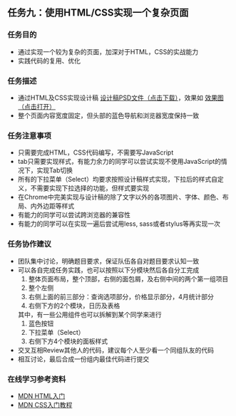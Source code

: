 <h2>任务九：使用HTML/CSS实现一个复杂页面</h2>
<h3>任务目的</h3>
<ul>
	<li>通过实现一个较为复杂的页面，加深对于HTML，CSS的实战能力</li>
	<li>实践代码的复用、优化</li>
</ul>

<h3>任务描述</h3>
<ul>
	<li>通过HTML及CSS实现设计稿 <a target="_blank" href="http://7xrp04.com1.z0.glb.clouddn.com/task_1_9_1.psd">设计稿PSD文件（点击下载）</a>，效果如 <a target="_blank" href="http://7xrp04.com1.z0.glb.clouddn.com/task_1_9_2.jpg">效果图（点击打开）</a></li>
	<li>整个页面内容宽度固定，但头部的蓝色导航和浏览器宽度保持一致</li>
</ul>

<h3>任务注意事项</h3>
<ul>
	<li>只需要完成HTML，CSS代码编写，不需要写JavaScript</li>
	<li>tab只需要实现样式，有能力余力的同学可以尝试实现不使用JavaScript的情况下，实现Tab切换</li>
	<li>所有的下拉菜单（Select）均要求按照设计稿样式实现，下拉后的样式自定义，不需要实现下拉选择的功能，但样式要实现</li>
	<li>在Chrome中完美实现与设计稿的除了文字以外的各项图片、字体、颜色、布局、内外边距等样式</li>
	<li>有能力的同学可以尝试跨浏览器的兼容性</li>
	<li>有能力的同学可以在实现一遍后尝试用less, sass或者stylus等再实现一次</li>
</ul>

<h3>任务协作建议</h3>
<ul>
	<li>团队集中讨论，明确题目要求，保证队伍各自对题目要求认知一致</li>
	<li>可以各自完成任务实践，也可以按照以下分模块然后各自分工完成
		<ol>
			<li>整体页面布局，整个顶部，右侧的面包屑，及右侧中间的两个第一组项目</li>
			<li>整个左侧</li>
			<li>右侧上面的前三部分：查询选项部分，价格显示部分，4月统计部分</li>
			<li>右侧下方的2个模块，日历及表格</li>
		</ol>
		其中，有一些公用组件也可以拆解到某个同学来进行
		<ol>
			<li>蓝色按钮</li>
			<li>下拉菜单（Select）</li>
			<li>右侧下方4个模块的面板样式</li>
		</ol>
	</li>
	<li>交叉互相Review其他人的代码，建议每个人至少看一个同组队友的代码</li>
	<li>相互讨论，最后合成一份组内最佳代码进行提交</li>
</ul>

<h3>在线学习参考资料</h3>
<ul>
	<li><a target="_blank" href="https://developer.mozilla.org/zh-CN/docs/Web/Guide/HTML/Introduction">MDN HTML入门</a></li>
	<li><a target="_blank" href="https://developer.mozilla.org/zh-CN/docs/Web/Guide/CSS/Getting_started">MDN CSS入门教程</a></li>
</ul>
</div>
